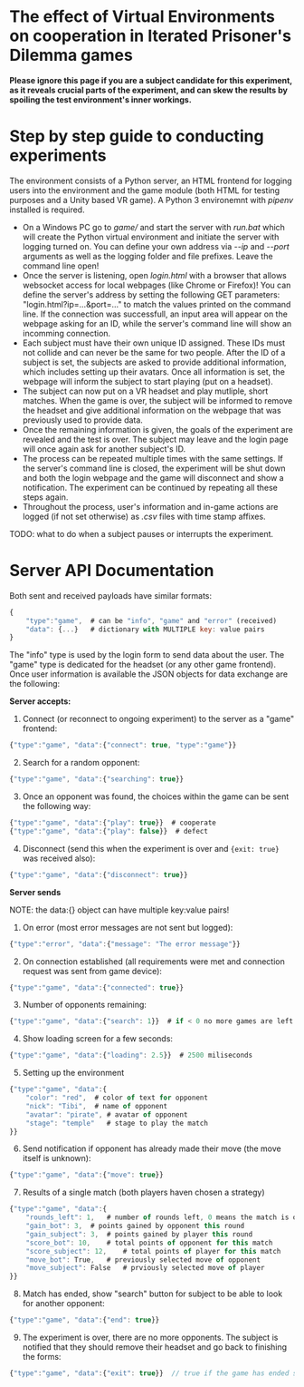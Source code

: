 # The effect of Virtual Environments on cooperation in Iterated Prisoner's Dilemma games

**Please ignore this page if you are a subject candidate for this experiment, as it reveals crucial parts of the experiment, and can skew the results by spoiling the test environment's inner workings.** 

# Step by step guide to conducting experiments
The environment consists of a Python server, an HTML frontend for logging users into the environment and the game module (both HTML for testing purposes and a Unity based VR game). A Python 3 environemnt with *pipenv* installed is required.
* On a Windows PC go to *game/* and start the server with *run.bat* which will create the Python virtual environment and initiate the server with logging turned on. You can define your own address via *--ip* and *--port* arguments as well as the logging folder and file prefixes. Leave the command line open!
* Once the server is listening, open *login.html* with a browser that allows websocket access for local webpages (like Chrome or Firefox)! You can define the server's address by setting the following GET parameters: "login.html?ip=...&port=..." to match the values printed on the command line. If the connection was successfull, an input area will appear on the webpage asking for an ID, while the server's command line will show an incomming connection.
* Each subject must have their own unique ID assigned. These IDs must not collide and can never be the same for two people. After the ID of a subject is set, the subjects are asked to provide additional information, which includes setting up their avatars. Once all information is set, the webpage will inform the subject to start playing (put on a headset). 
* The subject can now put on a VR headset and play mutliple, short matches. When the game is over, the subject will be informed to remove the headset and give additional information on the webpage that was previously used to provide data.
* Once the remaining information is given, the goals of the experiment are revealed and the test is over. The subject may leave and the login page will once again ask for another subject's ID.
* The process can be repeated multiple times with the same settings. If the server's command line is closed, the experiment will be shut down and both the login webpage and the game will disconnect and show a notification. The experiment can be continued by repeating all these steps again.
* Throughout the process, user's information and in-game actions are logged (if not set otherwise) as *.csv* files with time stamp affixes. 

TODO: what to do when a subject pauses or interrupts the experiment.

# Server API Documentation
Both sent and received payloads have similar formats:
```javascript
{
    "type":"game",  # can be "info", "game" and "error" (received)
    "data": {...}   # dictionary with MULTIPLE key: value pairs
}
```
The "info" type is used by the login form to send data about the user. The "game" type is dedicated for the headset (or any other game frontend). Once user information is available the JSON objects for data exchange are the following:

**Server accepts:**
1. Connect (or reconnect to ongoing experiment) to the server as a "game" frontend:
```javascript
{"type":"game", "data":{"connect": true, "type":"game"}}
```
2. Search for a random opponent:
```javascript
{"type":"game", "data":{"searching": true}}
```
3. Once an opponent was found, the choices within the game can be sent the following way:
```javascript
{"type":"game", "data":{"play": true}}  # cooperate
{"type":"game", "data":{"play": false}}  # defect
```
4. Disconnect (send this when the experiment is over and ```{exit: true}``` was received also):
```javascript
{"type":"game", "data":{"disconnect": true}}
```

**Server sends**

NOTE: the data:{} object can have multiple key:value pairs!

1. On error (most error messages are not sent but logged):
```javascript
{"type":"error", "data":{"message": "The error message"}}
```
2. On connection established (all requirements were met and connection request was sent from game device):
```javascript
{"type":"game", "data":{"connected": true}}
```
3. Number of opponents remaining:
```javascript
{"type":"game", "data":{"search": 1}}  # if < 0 no more games are left
```
4. Show loading screen for a few seconds:
```javascript
{"type":"game", "data":{"loading": 2.5}}  # 2500 miliseconds
```
5. Setting up the environment
```javascript
{"type":"game", "data":{
    "color": "red",  # color of text for opponent
    "nick": "Tibi",  # name of opponent
    "avatar": "pirate", # avatar of opponent
    "stage": "temple"   # stage to play the match
}}
```
6. Send notification if opponent has already made their move (the move itself is unknown):
```javascript
{"type":"game", "data":{"move": true}}
```
7. Results of a single match (both players haven chosen a strategy)
```javascript
{"type":"game", "data":{
    "rounds_left": 1,   # number of rounds left, 0 means the match is over
    "gain_bot": 3,  # points gained by opponent this round
    "gain_subject": 3,  # points gained by player this round
    "score_bot": 10,    # total points of opponent for this match
    "score_subject": 12,    # total points of player for this match
    "move_bot": True,   # previously selected move of opponent
    "move_subject": False   # prviously selected move of player
}}
```
8. Match has ended, show "search" button for subject to be able to look for another opponent:
```javascript
{"type":"game", "data":{"end": true}}
```
9. The experiment is over, there are no more opponents. The subject is notified that they should remove their headset and go back to finishing the forms:
```javascript
{"type":"game", "data":{"exit": true}}  // true if the game has ended successfully
```